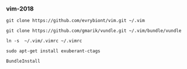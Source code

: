 ### vim-2018

`git clone https://github.com/evrybiont/vim.git ~/.vim`

`git clone https://github.com/gmarik/vundle.git ~/.vim/bundle/vundle`

`ln -s  ~/.vim/.vimrc ~/.vimrc`

`sudo apt-get install exuberant-ctags`

`BundleInstall`
